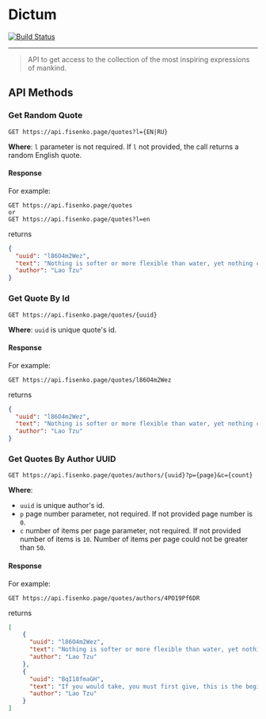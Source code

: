 # Dictum

[![Build Status](https://travis-ci.org/fisenkodv/dictum.svg?branch=master)](https://travis-ci.org/fisenkodv/dictum)

---

> API to get access to the collection of the most inspiring expressions of mankind.

## API Methods

### Get Random Quote

```
GET https://api.fisenko.page/quotes?l={EN|RU}
```

**Where**: `l` parameter is not required. If `l` not provided, the call returns a random English quote.

#### Response

For example:

```
GET https://api.fisenko.page/quotes
or
GET https://api.fisenko.page/quotes?l=en
```

returns

```json
{
  "uuid": "l86O4m2Wez",
  "text": "Nothing is softer or more flexible than water, yet nothing can resist it.",
  "author": "Lao Tzu"
}
```

### Get Quote By Id

```
GET https://api.fisenko.page/quotes/{uuid}
```

**Where**: `uuid` is unique quote's id.

#### Response

For example:

```
GET https://api.fisenko.page/quotes/l86O4m2Wez
```

returns

```json
{
  "uuid": "l86O4m2Wez",
  "text": "Nothing is softer or more flexible than water, yet nothing can resist it.",
  "author": "Lao Tzu"
}
```

### Get Quotes By Author UUID

```
GET https://api.fisenko.page/quotes/authors/{uuid}?p={page}&c={count}
```

**Where**:
* `uuid` is unique author's id.
* `p` page number parameter, not required. If not provided page number is `0`.
* `c` number of items per page parameter, not required. If not provided number of items is `10`. 
Number of items per page could not be greater than `50`.

#### Response

For example:

```
GET https://api.fisenko.page/quotes/authors/4PO19Pf6DR
```

returns

```json
[
    {
      "uuid": "l86O4m2Wez",
      "text": "Nothing is softer or more flexible than water, yet nothing can resist it.",
      "author": "Lao Tzu"
    },
    {
      "uuid": "BqI18fmaGH",
      "text": "If you would take, you must first give, this is the beginning of intelligence.",
      "author": "Lao Tzu"
    }
]
```
